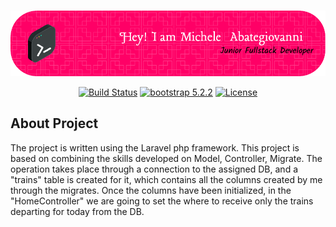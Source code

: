 <br>

<p align="center"><a href="https://github.com/MicheleAbategiovanni" target="_blank"><img src="github-header.png" alt="Michele Abategiovanni Logo"></a></p>

<p align="center">
<a href="https://github.com/laravel/framework/actions"><img src="https://github.com/laravel/framework/workflows/tests/badge.svg" alt="Build Status"></a>
<a href="https://packagist.org/packages/laravel/framework"><img src="https://img.shields.io/badge/boostrap-%5E5.2.2-blue" alt="bootstrap 5.2.2"></a>
<a href="https://packagist.org/packages/laravel/framework"><img src="https://img.shields.io/packagist/l/laravel/framework" alt="License"></a>
</p>

## About Project

The project is written using the Laravel php framework.
This project is based on combining the skills developed on Model, Controller, Migrate.
The operation takes place through a connection to the assigned DB, and a "trains" table is created for it, which contains all the columns created by me through the migrates.
Once the columns have been initialized, in the "HomeController" we are going to set the where to receive only the trains departing for today from the DB.
